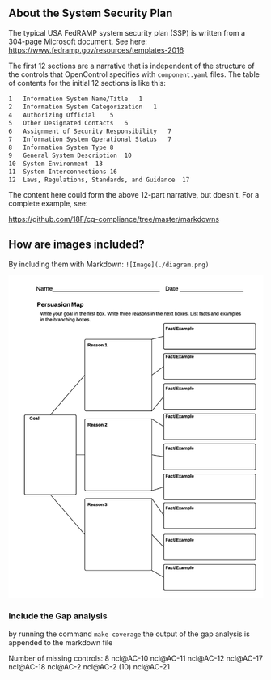 ## About the System Security Plan  

The typical USA FedRAMP system security plan (SSP)
is written from a 304-page Microsoft document. See here:
https://www.fedramp.gov/resources/templates-2016

The first 12 sections are a narrative that is independent of the
structure of the controls that OpenControl specifies with `component.yaml` files. The table of contents for the initial 12
sections is like this:

```
1	Information System Name/Title	1
2	Information System Categorization	1
4	Authorizing Official	5
5	Other Designated Contacts	6
6	Assignment of Security Responsibility	7
7	Information System Operational Status	7
8	Information System Type	8
9	General System Description	10
10	System Environment	13
11	System Interconnections	16
12	Laws, Regulations, Standards, and Guidance	17
```

The content here could form the above 12-part narrative,
but doesn't. For a complete example, see:

https://github.com/18F/cg-compliance/tree/master/markdowns

## How are images included?

By including them with Markdown: ```![Image](./diagram.png)```

![Image](./diagram.png)

### Include the Gap analysis

by running the command ```make coverage``` the output of the gap analysis is appended to the markdown file

Number of missing controls: 8
ncl@AC-10
ncl@AC-11
ncl@AC-12
ncl@AC-17
ncl@AC-18
ncl@AC-2
ncl@AC-2 (10)
ncl@AC-21
